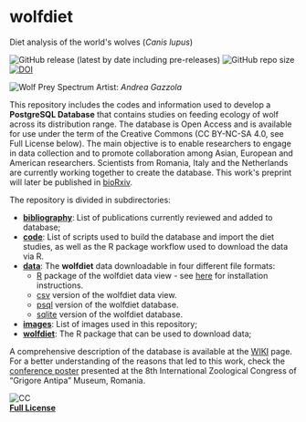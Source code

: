wolfdiet
================
Diet analysis of the world's wolves (*Canis lupus*)  

![GitHub release (latest by date including pre-releases)](https://img.shields.io/github/v/release/andreacorra/wolfdiet?include_prereleases)
![GitHub repo size](https://img.shields.io/github/repo-size/andreacorra/wolfdiet)
[![DOI](https://zenodo.org/badge/162189606.svg)](https://zenodo.org/badge/latestdoi/162189606)  


![Wolf Prey Spectrum](https://github.com/andreacorra/WolfDiet/blob/master/images/wolf_prey_spectrum.png)
Artist: _Andrea Gazzola_

This repository includes the codes and information used to develop a **PostgreSQL Database** that contains studies on feeding ecology of wolf across its distribution range. The database is Open Access and is available for use under the term of the Creative Commons (CC BY-NC-SA 4.0, see Full License below). The main objective is to enable researchers to engage in data collection and to promote collaboration among Asian, European and American researchers. Scientists from Romania, Italy and the Netherlands are currently working together to create the database. This work's preprint will later be published in [bioRxiv](https://www.biorxiv.org/).   

The repository is divided in subdirectories:  

* **[bibliography](https://github.com/andreacorra/WolfDiet/tree/master/bibliography)**: List of publications currently reviewed and added to database;
* **[code](https://github.com/andreacorra/WolfDiet/tree/master/code)**: List of scripts used to build the database and import the diet studies, as well as the R package workflow used to download the data via R.
* **[data](https://github.com/andreacorra/WolfDiet/tree/master/data)**: The **wolfdiet** data downloadable in four different file formats:
  * [R](https://github.com/andreacorra/wolfdiet/raw/master/data/wolfdiet_R/wolfdiet.zip) package of the wolfdiet data view - see [here](https://github.com/andreacorra/wolfdiet/tree/master/data/wolfdiet_R) for installation instructions.  
  * [csv](https://github.com/andreacorra/wolfdiet/raw/master/data/wolfdiet_csv) version of the wolfdiet data view.
  * [psql](https://github.com/andreacorra/wolfdiet/raw/master/data/wolfdiet_psql/wolfdiet.backup) version of the wolfdiet database.
  * [sqlite](https://github.com/andreacorra/wolfdiet/raw/master/data/wolfdiet_sqlite/wolfdiet.sqlite) version of the wolfdiet database.
* **[images](https://github.com/andreacorra/WolfDiet/tree/master/images)**: List of images used in this repository;  
* **[wolfdiet](https://github.com/andreacorra/WolfDiet/tree/master/wolfdiet)**: The R package that can be used to download data;


A comprehensive description of the database is available at the [WIKI](https://github.com/andreacorra/WolfDiet/wiki) page. For a better understanding of the reasons that led to this work, check the [conference poster](https://www.researchgate.net/publication/310561849_Food_habits_of_wolf_in_Eurasia_a_proposal_for_an_open_access_database) presented at the 8th International Zoological Congress of “Grigore Antipa” Museum, Romania.
  
  
![CC](https://github.com/andreacorra/WolfDiet/blob/master/images/by-nc-sa.eu.svg)    
[**Full License**](https://creativecommons.org/licenses/by-nc-sa/4.0/)

